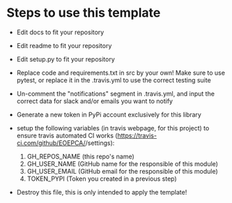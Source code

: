 # Steps to use this template
- Edit docs to fit your repository
- Edit readme to fit your repository
- Edit setup.py to fit your repository
- Replace code and requirements.txt in src by your own! Make sure to use pytest, or replace it in the .travis.yml to use the correct testing suite 
- Un-comment the "notifications" segment in .travis.yml, and input the correct data for slack and/or emails you want to notify
- Generate a new token in PyPi account exclusively for this library

- setup the following variables (in travis webpage, for this project) to ensure travis automated CI works (https://travis-ci.com/github/EOEPCA/<project>/settings):
    1. GH_REPOS_NAME (this repo's name)
    2. GH_USER_NAME (GitHub name for the responsible of this module)
    3. GH_USER_EMAIL (GitHub email for the responsible of this module)
    4. TOKEN_PYPI (Token you created in a previous step)

- Destroy this file, this is only intended to apply the template!
